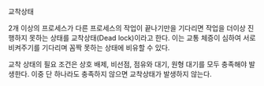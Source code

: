 교착상태

2개 이상의 프로세스가 다른 프로세스의 작업이 끝나기만을 기다리면 작업을 더이상 진행하지 못하는 상태를 교착상태(Dead lock)이라고 한다. 이는 교통 체증이 심하여 서로 비켜주기를 기다리며 꼼짝 못하는 상태에 비유할 수 있다. 

교착 상태의 필요 조건은 상호 배제, 비선점, 점유와 대기, 원형 대기를 모두 충족해야 발생한다. 이중 단 하나라도 충족하지 않으면 교착상태가 발생하지 않는다.
